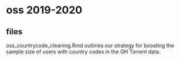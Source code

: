 # oss 2019-2020

## files 

oss_countrycode_cleaning.Rmd outlines our strategy for boosting the sample size of users with country codes in the GH Torrent data.
